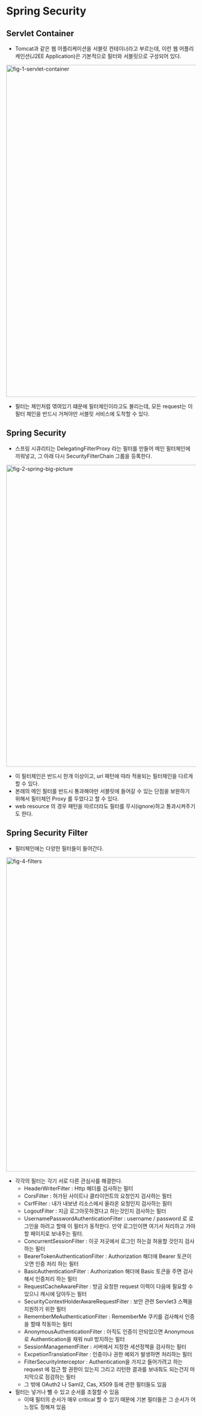 # Spring Security

## Servlet Container

- Tomcat과 같은 웹 어플리케이션을 서블릿 컨테이너라고 부르는데, 이런 웹 어플리케인션(J2EE Application)은 기본적으로 필터와 서블릿으로 구성되어 있다.

<img width="881" alt="fig-1-servlet-container" src="https://user-images.githubusercontent.com/77063888/198903897-760236e7-e141-4ee6-8b4d-63c1dbac1f1f.png">


- 필터는 체인처럼 엮여있기 떄문에 필터체인이라고도 불리는데, 모든 request는 이 필터 체인을 반드시 거쳐야만 서블릿 서비스에 도착할 수 있다.

## Spring Security

- 스프링 시큐리티는 DelegatingFilterProxy 라는 필터를 만들어 메인 필터체인에 끼워넣고, 그 아래 다시 SecurityFilterChain 그룹을 등록한다.

<img width="801" alt="fig-2-spring-big-picture" src="https://user-images.githubusercontent.com/77063888/198903923-55b8bba5-9363-4a8e-8868-c114b1d8f015.png">

- 이 필터체인은 반드시 한개 이상이고, url 패턴에 따라 적용되는 필터체인을 다르게 할 수 있다.
- 본래의 메인 필터를 반드시 통과해야만 서블릿에 들어갈 수 있는 단점을 보완하기 위해서 필터체인 Proxy 를 두었다고 할 수 있다.
- web resource 의 경우 패턴을 따르더라도 필터를 무시(ignore)하고 통과시켜주기도 한다.

## Spring Security Filter

- 필터체인에는 다양한 필터들이 들어간다.
    
<img width="834" alt="fig-4-filters" src="https://user-images.githubusercontent.com/77063888/198903941-21605de6-7493-48b4-ac0c-5f42795cb1cd.png">
    
- 각각의 필터는 각기 서로 다른 관심사를 해결한다.
    - HeaderWriterFilter : Http 해더를 검사하는 필터
    - CorsFilter : 허가된 사이트나 클라이언트의 요청인지 검사하는 필터
    - CsrfFilter : 내가 내보낸 리소스에서 올라온 요청인지 검사하는 필터
    - LogoutFilter : 지금 로그아웃하겠다고 하는것인지 검사하는 필터
    - UsernamePasswordAuthenticationFilter  : username / password 로 로그인을 하려고 할때 이 필터가 동작한다. 만약 로그인이면 여기서 처리하고 가야 할 페이지로 보내주는 필터.
    - ConcurrentSessionFilter : 이곳 저곳에서 로그인 하는걸 허용할 것인지 검사하는 필터
    - BearerTokenAuthenticationFilter : Authorization 해더에 Bearer 토큰이 오면 인증 처리 하는 필터
    - BasicAuthenticationFilter : Authorization 해더에 Basic 토큰을 주면 검사해서 인증처리 하는 필터
    - RequestCacheAwareFilter : 방금 요청한 request 이력이 다음에 필요할 수 있으니 캐시에 담아두는 필터
    - SecurityContextHolderAwareRequestFilter : 보안 관련 Servlet3 스펙을 지원하기 위한 필터
    - RememberMeAuthenticationFilter : RememberMe 쿠키를 검사해서 인증을 할때 작동하는 필터
    - AnonymousAuthenticationFilter : 아직도 인증이 안되었으면 Anonymous로 Authentication을 채워 null 방지하는 필터
    - SessionManagementFilter : 서버에서 지정한 세션정책을 검사하는 필터
    - ExcpetionTranslationFilter : 인증이나 권한 예외가 발생하면 처리하는 필터
    - FilterSecurityInterceptor : Authentication을 가지고 들어가려고 하는 request 에 접근 할 권한이 있는지 그리고 리턴한 결과를 보내줘도 되는건지 마지막으로 점검하는 필터
    - 그 밖에 OAuth2 나 Saml2, Cas, X509 등에 관한 필터들도 있음
- 필터는 넣거나 뺄 수 있고 순서를 조절할 수 있음
    - 이때 필터의 순서가 매우 critical 할 수 있기 때문에 기본 필터들은 그 순서가 어느정도 정해져 있음